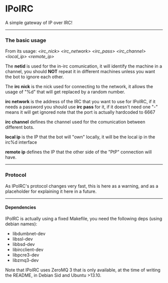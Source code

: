 IPoIRC
======

A simple gateway of IP over IRC!

---

### The basic usage

From its usage:
*<netid> <irc_nick> <irc_network> <irc_pass> <irc_channel> <local_ip> <remote_ip>*

The **netid** is used for the in-irc comunication, it will identify the machine in a channel, you should **NOT** repeat it in different machines unless you want the bot to ignore each other.

The **irc nick** is the nick used for connecting to the network, it allows the usage of "%d" that will get replaced by a random number.

**irc network** is the address of the IRC that you want to use for IPoIRC, if it needs a password you should use **irc pass** for it, if it doesn't need one "-" means it will get ignored
note that the port is actually hardcoded to 6667

**irc channel** defines the channel used for the comunication between different bots.

**local ip** is the IP that the bot will "own" locally, it will be the local ip in the irc%d interface

**remote ip** defines the IP that the other side of the "PtP" connection will have.

---

### Protocol

As IPoIRC's protocol changes very fast, this is here as a warning, and as a placeholder for explaining it here in a future.

---

#### Dependencies

IPoIRC is actually using a fixed Makefile, you need the following deps (using debian names):

* libdumbnet-dev
* libssl-dev
* libbsd-dev
* libircclient-dev
* libpcre3-dev
* libzmq3-dev

Note that IPoIRC uses ZeroMQ 3 that is only available, at the time of writing the README, in Debian Sid and Ubuntu >13.10.
